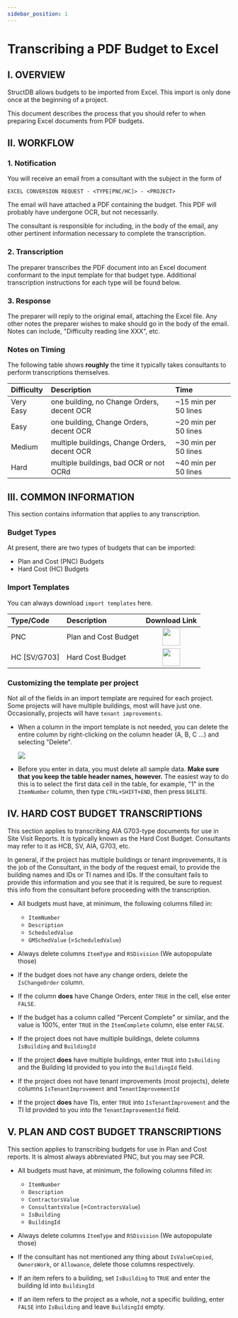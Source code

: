 ```yaml
---
sidebar_position: 1
---
```


# Transcribing a PDF Budget to Excel

## I. OVERVIEW

StructDB allows budgets to be imported from Excel. This import is only done once at the beginning of a project.

This document describes the process that you should refer to when preparing Excel documents from PDF budgets.
<br/>

## II. WORKFLOW

### 1. Notification

You will receive an email from a consultant with the subject in the form of

`EXCEL CONVERSION REQUEST - <TYPE[PNC/HC]> - <PROJECT>`

The email will have attached a PDF containing the budget. This PDF will probably have undergone OCR, but not necessarily.

The consultant is responsible for including, in the body of the email, any other pertinent information necessary to complete the transcription.

### 2. Transcription

The preparer transcribes the PDF document into an Excel document conformant to the input template for that budget type. Additional transcription instructions for each type will be found below.

### 3. Response

The preparer will reply to the original email, attaching the Excel file. Any other notes the preparer wishes to make should go in the body of the email. Notes can include, "Difficulty reading line XXX", etc.

### Notes on Timing

The following table shows **roughly** the time it typically takes consultants to perform transcriptions themselves.

| Difficulty | Description                                   | Time                 |
| :--------- | :-------------------------------------------- | :------------------- |
| Very Easy  | one building, no Change Orders, decent OCR    | ~15 min per 50 lines |
| Easy       | one building, Change Orders, decent OCR       | ~20 min per 50 lines |
| Medium     | multiple buildings, Change Orders, decent OCR | ~30 min per 50 lines |
| Hard       | multiple buildings, bad OCR or not OCRd       | ~40 min per 50 lines |

## III. COMMON INFORMATION

This section contains information that applies to any transcription.

### Budget Types

At present, there are two types of budgets that can be imported:

-   Plan and Cost (PNC) Budgets
-   Hard Cost (HC) Budgets

### Import Templates

You can always download `import templates` here.

| Type/Code    | Description          |                                                  Download Link                                                  |
| :----------- | :------------------- | :-------------------------------------------------------------------------------------------------------------: |
| PNC          | Plan and Cost Budget | <a href="/excel/import-template-pnc.xlsx" download><img src="/img/dataentry/xlsx-icon.png" height="40px"/></a>  |
| HC [SV/G703] | Hard Cost Budget     | <a href="/excel/import-template-g703.xlsx" download><img src="/img/dataentry/xlsx-icon.png" height="40px"/></a> |

### Customizing the template per project

Not all of the fields in an import template are required for each project. Some projects will have multiple buildings, most will have just one. Occasionally, projects will have `tenant improvements`.

-   When a column in the import template is not needed, you can delete the entire column by right-clicking on the column header (A, B, C ...) and selecting "Delete".

    <img src="/img/dataentry/delete-column.png"/>

-   Before you enter in data, you must delete all sample data. **Make sure that you keep the table header names, however.** The easiest way to do this is to select the first data cell in the table, for example, "1" in the `ItemNumber` column, then type `CTRL+SHIFT+END`, then press `DELETE`.

## IV. HARD COST BUDGET TRANSCRIPTIONS

This section applies to transcribing AIA G703-type documents for use in Site Visit Reports. It is typically known as the Hard Cost Budget. Consultants may refer to it as HCB, SV, AIA, G703, etc.

In general, if the project has multiple buildings or tenant improvements, it is the job of the Consultant, in the body of the request email, to provide the building names and IDs or TI names and IDs.
If the consultant fails to provide this information and you see that it is required, be sure to request this info from the consultant before proceeding with the transcription.

-   All budgets must have, at minimum, the following columns filled in:

    -   `ItemNumber`
    -   `Description`
    -   `ScheduledValue`
    -   `GMSchedValue` (=`ScheduledValue`)

-   Always delete columns `ItemType` and `RSDivision` (We autopopulate those)
-   If the budget does not have any change orders, delete the `IsChangeOrder` column.
-   If the column **does** have Change Orders, enter `TRUE` in the cell, else enter `FALSE`.
-   If the budget has a column called "Percent Complete" or similar, and the value is 100%, enter `TRUE` in the `ItemComplete` column, else enter `FALSE`.
-   If the project does not have multiple buildings, delete columns `IsBuilding` and `BuildingId`
-   If the project **does** have multiple buildings, enter `TRUE` into `IsBuilding` and the Building Id provided to you into the `BuildingId` field.
-   If the project does not have tenant improvements (most projects), delete columns `IsTenantImprovement` and `TenantImprovementId`
-   If the project **does** have TIs, enter `TRUE` into `IsTenantImprovement` and the TI Id provided to you into the `TenantImprovementId` field.

## V. PLAN AND COST BUDGET TRANSCRIPTIONS

This section applies to transcribing budgets for use in Plan and Cost reports. It is almost always abbreviated PNC, but you may see PCR.

-   All budgets must have, at minimum, the following columns filled in:

    -   `ItemNumber`
    -   `Description`
    -   `ContractorsValue`
    -   `ConsultantsValue` (=`ContractorsValue`)
    -   `IsBuilding`
    -   `BuildingId`

-   Always delete columns `ItemType` and `RSDivision` (We autopopulate those)
-   If the consultant has not mentioned any thing about `IsValueCopied`, `OwnersWork`, or `Allowance`, delete those columns respectively.
-   If an item refers to a building, set `IsBuilding` to `TRUE` and enter the building Id into `BuildingId`
-   If an item refers to the project as a whole, not a specific building, enter `FALSE` into `IsBuilding` and leave `BuildingId` empty.

